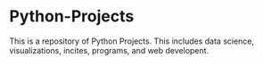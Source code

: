 # Python-Projects
This is a repository of Python Projects. This includes data science, visualizations, incites, programs, and web developent.
